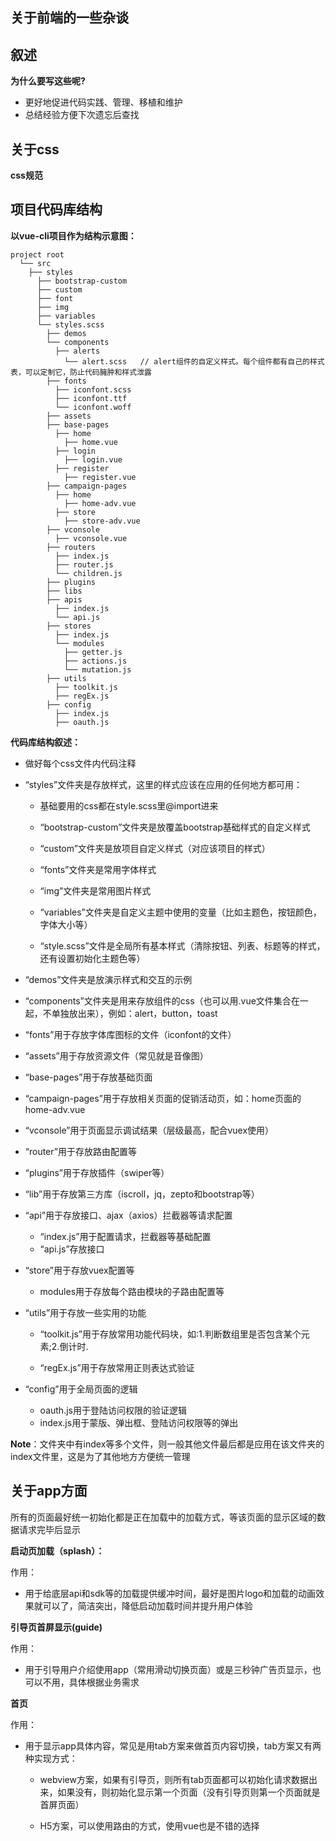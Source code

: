 ## 关于前端的一些杂谈

叙述
-
**为什么要写这些呢?**

* 更好地促进代码实践、管理、移植和维护
* 总结经验方便下次遗忘后查找

关于css
-

**css规范**

项目代码库结构
-

**以vue-cli项目作为结构示意图：**

	project root
	  └── src
		├── styles
          ├── bootstrap-custom
          ├── custom
          ├── font
          ├── img
          ├── variables
          └── styles.scss
		    ├── demos
		    └── components
		      ├── alerts       
		        └── alert.scss   // alert组件的自定义样式。每个组件都有自己的样式表，可以定制它，防止代码臃肿和样式泄露
			├── fonts
			  ├── iconfont.scss
			  ├── iconfont.ttf
			  └── iconfont.woff
			├── assets
			├── base-pages
			  ├── home
			 	├── home.vue
			  ├── login
			 	├── login.vue
			  ├── register
			 	├── register.vue
			├── campaign-pages
			  ├── home
			 	├── home-adv.vue
			  ├── store
			 	├── store-adv.vue
			├── vconsole
			  ├── vconsole.vue
			├── routers
			  ├── index.js
			  ├── router.js
			  └── children.js
			├── plugins
			├── libs
			├── apis
			  ├── index.js
			  └── api.js
			├── stores
			  ├── index.js
			  └── modules
			 	├── getter.js
				├── actions.js
				└── mutation.js
			├── utils
			  ├── toolkit.js
			  ├── regEx.js
			├── config
			  ├── index.js
			  ├── oauth.js
			 		
**代码库结构叙述：**

* 做好每个css文件内代码注释

* “styles”文件夹是存放样式，这里的样式应该在应用的任何地方都可用：

	* 基础要用的css都在style.scss里@import进来
	
	* “bootstrap-custom”文件夹是放覆盖bootstrap基础样式的自定义样式
	
	* “custom”文件夹是放项目自定义样式（对应该项目的样式）
	
	* “fonts”文件夹是常用字体样式
	
	* “img”文件夹是常用图片样式
	
	* “variables”文件夹是自定义主题中使用的变量（比如主题色，按钮颜色，字体大小等）
	
	* “style.scss”文件是全局所有基本样式（清除按钮、列表、标题等的样式，还有设置初始化主题色等）

* “demos”文件夹是放演示样式和交互的示例

* “components”文件夹是用来存放组件的css（也可以用.vue文件集合在一起，不单独放出来），例如：alert，button，toast

* “fonts”用于存放字体库图标的文件（iconfont的文件）

* “assets”用于存放资源文件（常见就是音像图）

* “base-pages”用于存放基础页面

* “campaign-pages”用于存放相关页面的促销活动页，如：home页面的home-adv.vue

* “vconsole”用于页面显示调试结果（层级最高，配合vuex使用）

* “router”用于存放路由配置等

* “plugins”用于存放插件（swiper等）

* “lib”用于存放第三方库（iscroll，jq，zepto和bootstrap等）

* “api”用于存放接口、ajax（axios）拦截器等请求配置
	
	* “index.js”用于配置请求，拦截器等基础配置
	* “api.js”存放接口

* “store”用于存放vuex配置等
	
	* modules用于存放每个路由模块的子路由配置等

* “utils”用于存放一些实用的功能

	* “toolkit.js”用于存放常用功能代码块，如:1.判断数组里是否包含某个元素;2.倒计时.
	
	* “regEx.js”用于存放常用正则表达式验证
	
* “config”用于全局页面的逻辑
	
	* oauth.js用于登陆访问权限的验证逻辑
	* index.js用于蒙版、弹出框、登陆访问权限等的弹出

**Note**：文件夹中有index等多个文件，则一般其他文件最后都是应用在该文件夹的index文件里，这是为了其他地方方便统一管理



关于app方面
-

所有的页面最好统一初始化都是正在加载中的加载方式，等该页面的显示区域的数据请求完毕后显示

**启动页加载（splash）：**

作用：

* 用于给底层api和sdk等的加载提供缓冲时间，最好是图片logo和加载的动画效果就可以了，简洁突出，降低启动加载时间并提升用户体验

**引导页首屏显示(guide)**

作用：

* 用于引导用户介绍使用app（常用滑动切换页面）或是三秒钟广告页显示，也可以不用，具体根据业务需求

**首页**

作用：

* 用于显示app具体内容，常见是用tab方案来做首页内容切换，tab方案又有两种实现方式：

	* webview方案，如果有引导页，则所有tab页面都可以初始化请求数据出来，如果没有，则初始化显示第一个页面（没有引导页则第一个页面就是首屏页面）
	
	* H5方案，可以使用路由的方式，使用vue也是不错的选择
